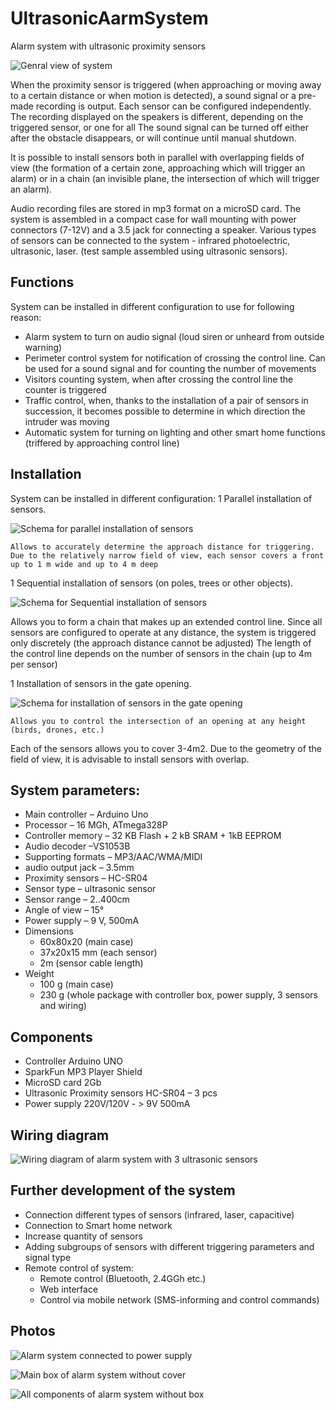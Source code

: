 # UltrasonicAarmSystem
Alarm system with ultrasonic proximity sensors

![Genral view of system](https://github.com/Brabn/UltrasonicAarmSystem/blob/main/Photo/UltrasonicAarmSystem.AllComponents.jpg)

When the proximity sensor is triggered (when approaching or moving away to a certain distance or when motion is detected), a sound signal or a pre-made recording is output. Each sensor can be configured independently. The recording displayed on the speakers is different, depending on the triggered sensor, or one for all
The sound signal can be turned off either after the obstacle disappears, or will continue until manual shutdown. 

It is possible to install sensors both in parallel with overlapping fields of view (the formation of a certain zone, approaching which will trigger an alarm) or in a chain (an invisible plane, the intersection of which will trigger an alarm).

Audio recording files are stored in mp3 format on a microSD card. 
The system is assembled in a compact case for wall mounting with power connectors (7-12V) and a 3.5 jack for connecting a speaker. Various types of sensors can be connected to the system - infrared photoelectric, ultrasonic, laser. (test sample assembled using ultrasonic sensors).

## Functions
System can be installed in different configuration to use for following reason:
* Alarm system to turn on audio signal (loud siren or unheard from outside warning) 
* Perimeter control system for notification of crossing the control line. Can be used for a sound signal and for counting the number of movements
* Visitors counting system, when after crossing the control line the counter is triggered
* Traffic control, when, thanks to the installation of a pair of sensors in succession, it becomes possible to determine in which direction the intruder was moving
* Automatic system for turning on lighting and other smart home functions (triffered by approaching control line)
 
## Installation
System can be installed in different configuration:
1 Parallel installation of sensors. 

![Schema for parallel installation of sensors](https://github.com/Brabn/UltrasonicAarmSystem/blob/main/Photos/UltrasonicAlarmSystem.Wall.jpg)

 	Allows to accurately determine the approach distance for triggering. Due to the relatively narrow field of view, each sensor covers a front up to 1 m wide and up to 4 m deep
  
1 Sequential installation of sensors (on poles, trees or other objects). 

![Schema for Sequential installation of sensors](https://github.com/Brabn/UltrasonicAarmSystem/blob/main/Photos/UltrasonicAlarmSystem.InLine.jpg)

Allows you to form a chain that makes up an extended control line. Since all sensors are configured to operate at any distance, the system is triggered only discretely (the approach distance cannot be adjusted) The length of the control line depends on the number of sensors in the chain (up to 4m per sensor)

1 Installation of sensors in the gate opening. 

![Schema for installation of sensors in the gate opening](https://github.com/Brabn/UltrasonicAarmSystem/blob/main/Photos/UltrasonicAlarmSystem.Gate.jpg)

 	Allows you to control the intersection of an opening at any height (birds, drones, etc.)
Each of the sensors allows you to cover 3-4m2. Due to the geometry of the field of view, it is advisable to install sensors with overlap.

## System parameters:

* Main controller		– Arduino Uno 
* Processor 			– 16 MGh, ATmega328P
* Controller memory		– 32 KB Flash + 2 kB SRAM + 1kB EEPROM
* Audio decoder			–VS1053B
* Supporting formats		– MP3/AAC/WMA/MIDI
* audio output jack		– 3.5mm
* Proximity sensors 		– HC-SR04 
* Sensor type			– ultrasonic sensor
* Sensor range 			– 2..400cm
* Angle of view			– 15°
* Power supply 			– 9 V, 500mA
* Dimensions
    - 60x80x20 (main case)
    - 37x20x15 mm (each sensor) 
    - 2m (sensor cable length)
* Weight
    - 100 g (main case)
    - 230 g (whole package with controller box, power supply, 3 sensors and wiring)


## Components
* Controller Arduino UNO 
* SparkFun MP3 Player Shield
* MicroSD card 2Gb
* Ultrasonic Proximity sensors  HC-SR04 – 3 pcs
* Power supply 220V/120V - > 9V 500mA


## Wiring diagram
 
![Wiring diagram of alarm system with 3 ultrasonic sensors](https://github.com/Brabn/UltrasonicAarmSystem/blob/main/Wiring_diagram/UltrasonicAlarmSystem.Wiring_diagram.jpg)

## Further development of the system
* Connection different types of sensors (infrared, laser, capacitive)
* Connection to Smart home network
* Increase quantity of sensors
* Adding subgroups of sensors with different triggering parameters and signal type
* Remote control of system:
    - Remote control (Bluetooth, 2.4GGh etc.)
    - Web interface
    - Control via mobile network (SMS-informing and control commands)

## Photos

![Alarm system connected to power supply](https://github.com/Brabn/UltrasonicAarmSystem/blob/main/Wiring_diagram/UltrasonicAarmSystem.PoweredOn.jpg)

![Main box of alarm system without cover](https://github.com/Brabn/UltrasonicAarmSystem/blob/main/Wiring_diagram/UltrasonicAarmSystem.ControllerBox_opened.jpg)

![All components of alarm system without box](https://github.com/Brabn/UltrasonicAarmSystem/blob/main/Wiring_diagram/UltrasonicAarmSystem.Controller.jpg)

 
 
 
